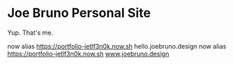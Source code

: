# Joe Bruno Personal Site

Yup. That's me.

now alias https://portfolio-jetlf3n0k.now.sh hello.joebruno.design
now alias https://portfolio-jetlf3n0k.now.sh www.joebruno.design
